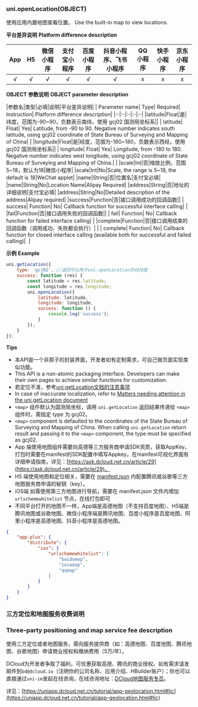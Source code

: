 ### uni.openLocation(OBJECT)
使用应用内置地图查看位置。
Use the built-in map to view locations.

**平台差异说明**
**Platform difference description**

|App|H5|微信小程序|支付宝小程序|百度小程序|抖音小程序、飞书小程序|QQ小程序|快手小程序|京东小程序|
|:-:|:-:|:-:|:-:|:-:|:-:|:-:|:-:|:-:|
|√|√|√|√|√|√|x|x|x|

**OBJECT 参数说明**
**OBJECT parameter description**

|参数名|类型|必填|说明|平台差异说明|
| Parameter name| Type| Required| Instruction| Platform difference description|
|:-|:-|:-|:-|:-|
|latitude|Float|是|纬度，范围为-90~90，负数表示南纬，使用 gcj02 国测局坐标系||
| latitude| Float| Yes| Latitude, from -90 to 90. Negative number indicates south latitude, using gcj02 coordinate of State Bureau of Surveying and Mapping of China| |
|longitude|Float|是|经度，范围为-180~180，负数表示西经，使用 gcj02 国测局坐标系||
| longitude| Float| Yes| Longitude, from -180 to 180. Negative number indicates west longitude, using gcj02 coordinate of State Bureau of Surveying and Mapping of China.| |
|scale|Int|否|缩放比例，范围5~18，默认为18|微信小程序|
|scale|Int|No|Scale, the range is 5~18, the default is 18|WeChat applet|
|name|String|否|位置名|支付宝必填|
|name|String|No|Location Name|Alipay Required|
|address|String|否|地址的详细说明|支付宝必填|
|address|String|No|Detailed description of the address|Alipay required|
|success|Function|否|接口调用成功的回调函数||
| success| Function| No| Callback function for successful interface calling| |
|fail|Function|否|接口调用失败的回调函数||
| fail| Function| No| Callback function for failed interface calling| |
|complete|Function|否|接口调用结束的回调函数（调用成功、失败都会执行）|&nbsp;|
| complete| Function| No| Callback function for closed interface calling (available both for successful and failed calling)|  |

**示例**
**Example**

```javascript
uni.getLocation({
	type: 'gcj02', //返回可以用于uni.openLocation的经纬度
	success: function (res) {
		const latitude = res.latitude;
		const longitude = res.longitude;
		uni.openLocation({
			latitude: latitude,
			longitude: longitude,
			success: function () {
				console.log('success');
			}
		});
	}
});
```

**Tips**

- 本API是一个非原子的封装界面，开发者如有定制需求，可自己做页面实现类似功能。
- This API is a non-atomic packaging interface. Developers can make their own pages to achieve similar functions for customization.
- 若定位不准，参考[uni.getLocation文档的注意事项](https://uniapp.dcloud.io/api/location/location)
- In case of inaccurate localization, refer to [Matters needing attention in the uni.getLocation document](https://uniapp.dcloud.io/api/location/location)
- ``<map>`` 组件默认为国测局坐标，调用 ``uni.getLocation`` 返回结果传递给 ``<map>`` 组件时，需指定 type 为 gcj02。
- `<map>` component is defaulted to the coordinates of the State Bureau of Surveying and Mapping of China. When calling `uni.getLocation` return result and passing it to the `<map>` component, the type must be specified as gcj02.
- App 端使用地图组件需要向高德等三方服务商申请SDK资质，获取AppKey，打包时需要在manifest的SDK配置中填写Appkey。在manifest可视化界面有详细申请指南，详见：[https://ask.dcloud.net.cn/article/29](https://ask.dcloud.net.cn/article/29)。
- H5 端使用地图和定位相关，需要在 [manifest.json](/collocation/manifest?id=h5sdkconfig) 内配置腾讯或谷歌等三方地图服务商申请的秘钥（key）。
- iOS端 如需使用第三方地图进行导航，需要在 manifest.json 文件内增加 ``urlschemewhitelist`` 节点，在线打包即可
- 不同平台打开的地图不一样，App端是高德地图（不支持百度地图）、H5端是腾讯地图或谷歌地图、微信小程序端是腾讯地图、百度小程序是百度地图、阿里小程序是高德地图、抖音小程序是高德地图。

```json
{
    "app-plus": {
        "distribute": {
            "ios": {
                "urlschemewhitelist": [
                    "baidumap",
                    "iosamap",
                    "qqmap"
                ]
            }
        }
    }
}
```

<!-- - 点击返回也会进入 `fail` 回调中 -->
<!-- - Clicking back will also enter the `fail` callback -->

### 三方定位和地图服务收费说明
### Three-party positioning and map service fee description

使用三方定位或者地图服务，需向服务提供商（如：高德地图、百度地图、腾讯地图、谷歌地图）申请商业授权和缴纳费用（5万/年）。

DCloud为开发者争取了福利，可优惠获取高德、腾讯的商业授权。如有需求请发邮件到`bd@dcloud.io`（注明你的公司名称、应用介绍、HBuilder账户）；你也可以直接通过`uni-im`发起在线咨询，在线咨询地址：[DCloud地图服务专员](https://im.dcloud.net.cn/#/?user_id=b9839630-a479-11ea-b772-0f6ad6cf835c)。

详见：[https://uniapp.dcloud.net.cn/tutorial/app-geolocation.html#lic](https://uniapp.dcloud.net.cn/tutorial/app-geolocation.html#lic)
